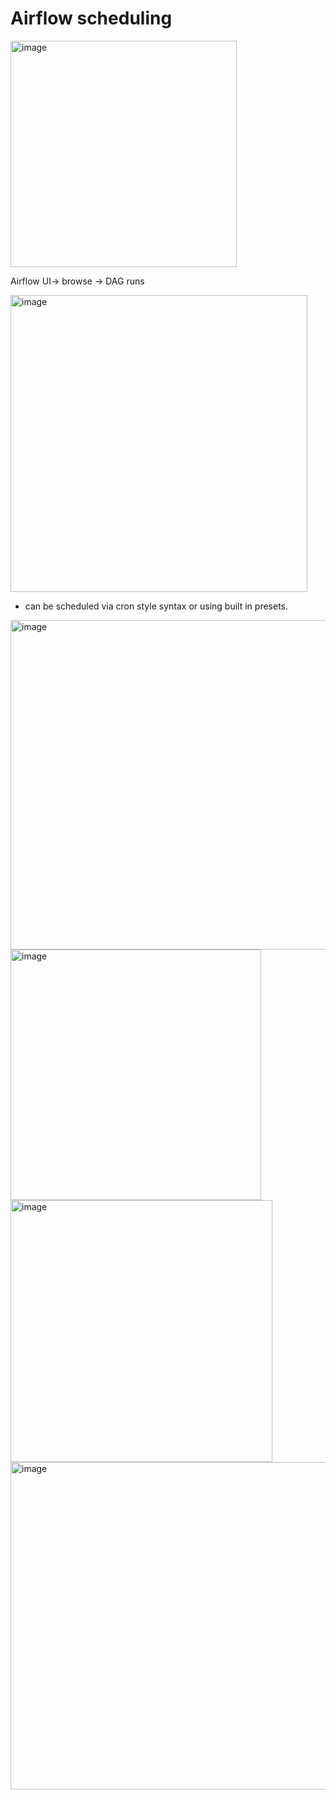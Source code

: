 # Airflow scheduling

<img width="362" alt="image" src="https://github.com/deepakgowtham/Datascience_Basics/assets/47908891/81bb86ce-74a6-4283-8a96-0477ace4e71e">

Airflow UI-> browse -> DAG runs

<img width="475" alt="image" src="https://github.com/deepakgowtham/Datascience_Basics/assets/47908891/b9d82535-24d8-4c08-92a6-eabac93563e2">

- can be scheduled via cron style syntax or using built in presets.

<img width="527" alt="image" src="https://github.com/deepakgowtham/Datascience_Basics/assets/47908891/592be8e1-ec9a-49a5-b79e-9efa78d4ba11">

<img width="401" alt="image" src="https://github.com/deepakgowtham/Datascience_Basics/assets/47908891/0d8852d8-45ba-4fc4-a7da-23133fe2b53a">

<img width="419" alt="image" src="https://github.com/deepakgowtham/Datascience_Basics/assets/47908891/90e6a352-b49c-4029-92b1-922045062b8a">

<img width="524" alt="image" src="https://github.com/deepakgowtham/Datascience_Basics/assets/47908891/45285666-0e28-4e38-92dd-0d4574ddefa5">
